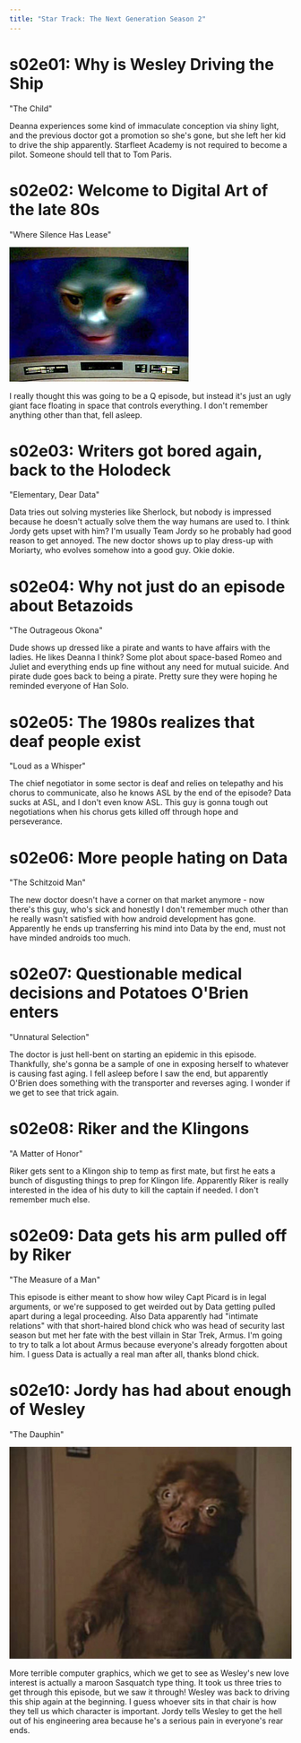 ```yaml
---
title: "Star Track: The Next Generation Season 2"
---
```


# s02e01: Why is Wesley Driving the Ship

"The Child"

Deanna experiences some kind of immaculate conception via shiny light, and the previous doctor got a promotion so she's gone, but she left her kid to drive the ship apparently. Starfleet Academy is not required to become a pilot. Someone should tell that to Tom Paris.

# s02e02: Welcome to Digital Art of the late 80s

"Where Silence Has Lease"

![A terrible-looking composite of a green face in a star field](Nagilum.jpg)

I really thought this was going to be a Q episode, but instead it's just an ugly giant face floating in space that controls everything. I don't remember anything other than that, fell asleep.

# s02e03: Writers got bored again, back to the Holodeck

"Elementary, Dear Data"

Data tries out solving mysteries like Sherlock, but nobody is impressed because he doesn't actually solve them the way humans are used to. I think Jordy gets upset with him? I'm usually Team Jordy so he probably had good reason to get annoyed. The new doctor shows up to play dress-up with Moriarty, who evolves somehow into a good guy. Okie dokie.

# s02e04: Why not just do an episode about Betazoids

"The Outrageous Okona"

Dude shows up dressed like a pirate and wants to have affairs with the ladies. He likes Deanna I think? Some plot about space-based Romeo and Juliet and everything ends up fine without any need for mutual suicide. And pirate dude goes back to being a pirate. Pretty sure they were hoping he reminded everyone of Han Solo.

# s02e05: The 1980s realizes that deaf people exist

"Loud as a Whisper"

The chief negotiator in some sector is deaf and relies on telepathy and his chorus to communicate, also he knows ASL by the end of the episode? Data sucks at ASL, and I don't even know ASL. This guy is gonna tough out negotiations when his chorus gets killed off through hope and perseverance. 

# s02e06: More people hating on Data

"The Schitzoid Man"

The new doctor doesn't have a corner on that market anymore - now there's this guy, who's sick and honestly I don't remember much other than he really wasn't satisfied with how android development has gone. Apparently he ends up transferring his mind into Data by the end, must not have minded androids too much.

# s02e07: Questionable medical decisions and Potatoes O'Brien enters

"Unnatural Selection"

The doctor is just hell-bent on starting an epidemic in this episode. Thankfully, she's gonna be a sample of one in exposing herself to whatever is causing fast aging. I fell asleep before I saw the end, but apparently O'Brien does something with the transporter and reverses aging. I wonder if we get to see that trick again.

# s02e08: Riker and the Klingons

"A Matter of Honor"

Riker gets sent to a Klingon ship to temp as first mate, but first he eats a bunch of disgusting things to prep for Klingon life.
Apparently Riker is really interested in the idea of his duty to kill the captain if needed. I don't remember much else.

# s02e09: Data gets his arm pulled off by Riker

"The Measure of a Man"

This episode is either meant to show how wiley Capt Picard is in legal arguments, or we're supposed to get weirded out by Data getting pulled apart during a legal proceeding. Also Data apparently had "intimate relations" with that short-haired blond chick who was head of security last season but met her fate with the best villain in Star Trek, Armus. I'm going to try to talk a lot about Armus because everyone's already forgotten about him. I guess Data is actually a real man after all, thanks blond chick. 

# s02e10: Jordy has had about enough of Wesley

"The Dauphin"

![A person in a brown alien suit with huge eyes](dauphin.jpg)

More terrible computer graphics, which we get to see as Wesley's new love interest is actually a maroon Sasquatch type thing. It took us three tries to get through this episode, but we saw it through! Wesley was back to driving this ship again at the beginning. I guess whoever sits in that chair is how they tell us which character is important. Jordy tells Wesley to get the hell out of his engineering area because he's a serious pain in everyone's rear ends.
